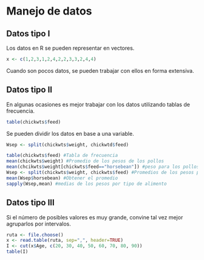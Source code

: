 # 	Manejo de datos

## Datos tipo I

Los datos en R se pueden representar en vectores.

~~~r
x <- c(1,2,3,1,2,4,2,2,3,3,2,4,4)
~~~

Cuando son pocos datos, se pueden trabajar con ellos en forma extensiva.

## Datos tipo II

En algunas ocasiones es mejor trabajar con los datos utilizando tablas de frecuencia.

~~~R
table(chickwts$feed)
~~~

Se pueden dividir los datos en base a una variable.

~~~R
Wsep <- split(chickwts$weight, chickwtd$feed)
~~~

~~~R
table(chickwts$feed) #Tabla de frecuencia
mean(chickwts$weight) #Promedio de los pesos de los pollos
mean(chcikwts$weight[chickwts$feed=="horsebean"]) #peso para los pollos que usarin el alimento horsebean
Wsep <- split(chickwts$weight, chickwts$feed) #Promedios de los pesos para lo diferentes tipos de alimento, separar los datos en base a esa variable
mean(Wsep$horsebean) #Obtener el promedio
sapply(Wsep,mean) #medias de los pesos por tipo de alimento
~~~

## Datos tipo III

Si el número de posibles valores es muy grande, convine tal vez mejor agruparlos por intervalos.

~~~R
ruta <- file.choose()
x <- read.table(ruta, sep=",", header=TRUE)
I <- cut(x$Age, c(20, 30, 40, 50, 60, 70, 80, 90))
table(I)
~~~

